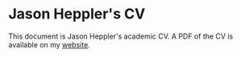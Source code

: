 # Jason Heppler's CV

This document is Jason Heppler's academic CV. A PDF of the CV is available on my [website](http://jasonheppler.org/).
